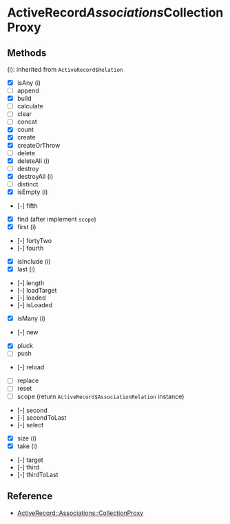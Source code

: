 # ActiveRecord$Associations$CollectionProxy

## Methods

(i): inherited from `ActiveRecord$Relation`

- [x] isAny (i)
- [ ] append
- [x] build
- [ ] calculate
- [ ] clear
- [ ] concat
- [x] count
- [x] create
- [x] createOrThrow
- [ ] delete
- [x] deleteAll (i)
- [ ] destroy
- [x] destroyAll (i)
- [ ] distinct
- [x] isEmpty (i)
- [-] fifth
- [x] find (after implement `scope`)
- [x] first (i)
- [-] fortyTwo
- [-] fourth
- [x] isInclude (i)
- [x] last (i)
- [-] length
- [-] loadTarget
- [-] loaded
- [-] isLoaded
- [x] isMany (i)
- [-] new
- [x] pluck
- [ ] push
- [-] reload
- [ ] replace
- [ ] reset
- [ ] scope (return `ActiveRecord$AssociationRelation` instance)
- [-] second
- [-] secondToLast
- [-] select
- [x] size (i)
- [x] take (i)
- [-] target
- [-] third
- [-] thirdToLast

## Reference

- [ActiveRecord::Associations::CollectionProxy](https://api.rubyonrails.org/classes/ActiveRecord/Associations/CollectionProxy.html)
